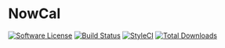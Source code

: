 # NowCal

[![Software License](https://img.shields.io/badge/license-MIT-brightgreen.svg?style=flat-square)](LICENSE)
[![Build Status](https://travis-ci.org/itsnubix/shippy.svg?branch=master)](https://travis-ci.org/itsnubix/shippy)
[![StyleCI](https://github.styleci.io/repos/169808234/shield?branch=master)](https://github.styleci.io/repos/169808234)
[![Total Downloads](https://img.shields.io/packagist/dt/itsnubix/shippy.svg?style=flat-square)](https://packagist.org/packages/itsnubix/shippy)
